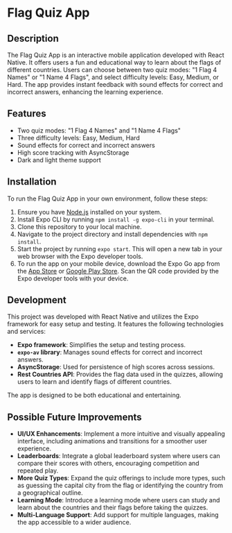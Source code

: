 # Flag Quiz App

## Description
The Flag Quiz App is an interactive mobile application developed with React Native. It offers users a fun and educational way to learn about the flags of different countries. Users can choose between two quiz modes: "1 Flag 4 Names" or "1 Name 4 Flags", and select difficulty levels: Easy, Medium, or Hard. The app provides instant feedback with sound effects for correct and incorrect answers, enhancing the learning experience.

## Features
- Two quiz modes: "1 Flag 4 Names" and "1 Name 4 Flags"
- Three difficulty levels: Easy, Medium, Hard
- Sound effects for correct and incorrect answers
- High score tracking with AsyncStorage
- Dark and light theme support

## Installation

To run the Flag Quiz App in your own environment, follow these steps:

1. Ensure you have [Node.js](https://nodejs.org/) installed on your system.
2. Install Expo CLI by running `npm install -g expo-cli` in your terminal.
3. Clone this repository to your local machine.
4. Navigate to the project directory and install dependencies with `npm install`.
5. Start the project by running `expo start`. This will open a new tab in your web browser with the Expo developer tools.
6. To run the app on your mobile device, download the Expo Go app from the [App Store](https://apps.apple.com/app/expo-go/id982107779) or [Google Play Store](https://play.google.com/store/apps/details?id=host.exp.exponent&referrer=www). Scan the QR code provided by the Expo developer tools with your device.

## Development

This project was developed with React Native and utilizes the Expo framework for easy setup and testing. It features the following technologies and services:

- **Expo framework**: Simplifies the setup and testing process.
- **`expo-av` library**: Manages sound effects for correct and incorrect answers.
- **AsyncStorage**: Used for persistence of high scores across sessions.
- **Rest Countries API**: Provides the flag data used in the quizzes, allowing users to learn and identify flags of different countries.

The app is designed to be both educational and entertaining. 

## Possible Future Improvements

- **UI/UX Enhancements**: Implement a more intuitive and visually appealing interface, including animations and transitions for a smoother user experience.
- **Leaderboards**: Integrate a global leaderboard system where users can compare their scores with others, encouraging competition and repeated play.
- **More Quiz Types**: Expand the quiz offerings to include more types, such as guessing the capital city from the flag or identifying the country from a geographical outline.
- **Learning Mode**: Introduce a learning mode where users can study and learn about the countries and their flags before taking the quizzes.
- **Multi-Language Support**: Add support for multiple languages, making the app accessible to a wider audience.



